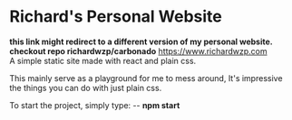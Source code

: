 # Richard's Personal Website
**this link might redirect to a different version of my personal website.
checkout repo richardwzp/carbonado**
https://www.richardwzp.com <br />
A simple static site made with react and plain css.

This mainly serve as a playground for me to mess around,
It's impressive the things you can do with just plain css.

To start the project, simply type:
 -- **npm start**

